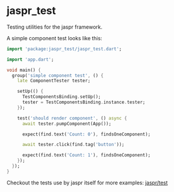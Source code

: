 # jaspr_test

Testing utilities for the jaspr framework.

A simple component test looks like this:

```dart
import 'package:jaspr_test/jaspr_test.dart';

import 'app.dart';

void main() {
  group('simple component test', () {
    late ComponentTester tester;

    setUp(() {
      TestComponentsBinding.setUp();
      tester = TestComponentsBinding.instance.tester;
    });

    test('should render component', () async {
      await tester.pumpComponent(App());

      expect(find.text('Count: 0'), findsOneComponent);

      await tester.click(find.tag('button'));

      expect(find.text('Count: 1'), findsOneComponent);
    });
  });
}
```

Checkout the tests use by jaspr itself for more examples: 
[jaspr/test](https://github.com/schultek/jaspr/tree/main/jaspr/test)